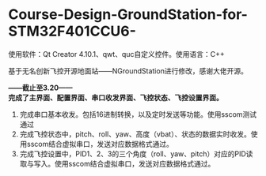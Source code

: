 # Course-Design-GroundStation-for-STM32F401CCU6-
使用软件：Qt Creator 4.10.1、qwt、quc自定义控件。使用语言：C++  

基于无名创新飞控开源地面站——NGroundStation进行修改，感谢大佬开源。  

**——截止至3.20——**  
**完成了主界面、配置界面、串口收发界面、飞控状态、飞控设置界面。**  
1. 完成串口基本收发。包括16进制转换，以及定时发送等功能。使用sscom测试通过
2. 完成飞控状态中，pitch、roll、yaw、高度（vbat）、状态的数据实时收发。使用sscom结合虚拟串口，发送对应数据格式通过。
3. 完成飞控设置中，PID1、2、3的三个角度（roll、yaw、pitch）对应的PID读取与写入。使用sscom结合虚拟串口，发送对应数据格式通过。
